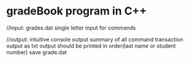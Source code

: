 # gradeBook program in C++

//input:
    grades.dat
    single letter input for commands

//output:
    intuitive console output
    summary of all command transaction output as txt
    output should be printed in order(last name or student number)
    save grade.dat
